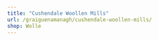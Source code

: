 ```yaml
---
title: "Cushendale Woollen Mills"
url: /graiguenamanagh/cushendale-woollen-mills/
shop: Wolle
---
```

